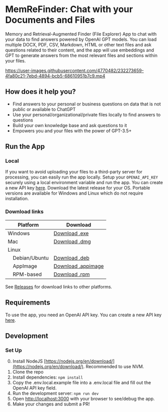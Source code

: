 # MemReFinder: Chat with your Documents and Files

Memory and Retrieval-Augmented Finder (File Explorer) App to chat with your data to find answers powered by OpenAI GPT models. You can load multiple DOCX, PDF, CSV, Markdown, HTML or other text files and ask questions related to their content, and the app will use embeddings and GPT to generate answers from the most relevant files and sections within your files.

https://user-images.githubusercontent.com/4770482/232273659-4fa80c21-7ebd-4894-bcb5-68610951b7c9.mp4

## How does it help you?

- Find answers to your personal or business questions on data that is not public or available to ChatGPT
- Use your personal/organizational/private files locally to find answers to questions
- Build your own knowledge base and ask questions to it
- Empowers you and your files with the power of GPT-3.5+

## Run the App

### Local

If you want to avoid uploading your files to a third-party server for processing, you can easily run the app locally. Setup your `OPENAI_API_KEY` securely using a local environment variable and run the app. You can create a new API key [here](https://beta.openai.com/account/api-keys).
Download the latest release for your OS. Portable versions are available for Windows and Linux which do not require installation.

<!-- ASSETS_START -->
### Download links

| Platform       | Download |
| -------------- | -------- |
| Windows        | [Download .exe](https://github.com/praveen-palanisamy/MemReFinder/releases/download/v0.0.1/MemReFinder-Setup-0.0.1.exe) |
| Mac            | [Download .dmg](https://github.com/praveen-palanisamy/MemReFinder/releases/download/v0.0.1/MemReFinder-0.0.1.dmg) |
| Linux          | |
| &emsp;Debian/Ubuntu | [Download .deb](https://github.com/praveen-palanisamy/MemReFinder/releases/download/v0.0.1/memrefinder_0.0.1_amd64.deb) |
| &emsp;AppImage      | [Download .appimage](https://github.com/praveen-palanisamy/MemReFinder/releases/download/v0.0.1/MemReFinder-0.0.1.AppImage) |
| &emsp;RPM-based     | [Download .rpm](https://github.com/praveen-palanisamy/MemReFinder/releases/download/v0.0.1/memrefinder-0.0.1.x86_64.rpm) |
<!-- ASSETS_END -->

See [Releases](https://github.com/praveen-palanisamy/MemReFinder/releases) for download links to other platforms.

## Requirements

To use the app, you need an OpenAI API key. You can create a new API key [here](https://beta.openai.com/account/api-keys).

## Development

### Set Up

0. Install NodeJS [https://nodejs.org/en/download/](https://nodejs.org/en/download/). Recommended to use NVM.
1. Clone the repo
2. Install dependencies: `npm install`
3. Copy the .env.local.example file into a .env.local file and fill out the OpenAI API key field.
4. Run the development server: `npm run dev`
5. Open [http://localhost:3000](http://localhost:3000) with your browser to see/debug the app.
6. Make your changes and submit a PR!
